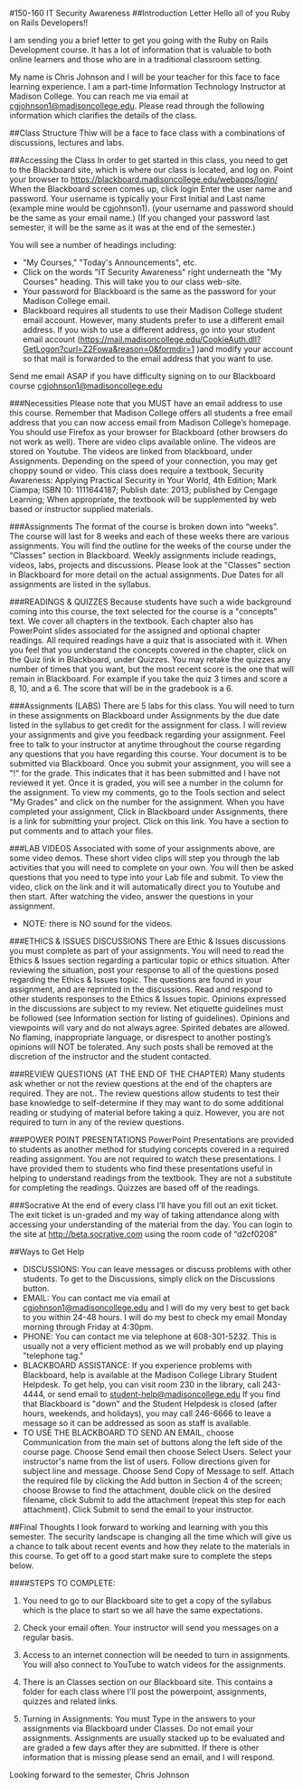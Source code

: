 #150-160 IT Security Awareness
##Introduction Letter
Hello all of you Ruby on Rails Developers!!

I am sending you a brief letter to get you going with the Ruby on Rails Development course.  It has a lot of information that is valuable to both online learners and those who are in a traditional classroom setting.

My name is Chris Johnson and I will be your teacher for this face to face learning experience. I am a part-time Information Technology Instructor at Madison College. You can reach me via email at cgjohnson1@madisoncollege.edu. Please read through the following information which clarifies the details of the class.

##Class Structure
Thiw will be a face to face class with a combinations of discussions, lectures and labs. 

##Accessing the Class
In order to get started in this class, you need to get to the Blackboard site, which is where our class is located, and log on.
Point your browser to https://blackboard.madisoncollege.edu/webapps/login/
When the Blackboard screen comes up, click login
  Enter the user name and password.
  Your username is typically your First Initial and Last name (example mine would be cgjohnson1). (your username and password should be the same as your email name.)
(If you changed your password last semester, it will be the same as it was at the end of the semester.)

You will see a number of headings including: 
  * "My Courses," "Today's Announcements", etc.
  * Click on the words "IT Security Awareness" right underneath the "My Courses" heading. This will take you to our class web-site.
  * Your password for Blackboard is the same as the password for your Madison College email.
  * Blackboard requires all students to use their Madison College student email account. However, many students prefer to use a different email address.
  If you wish to use a different address, go into your student email account (https://mail.madisoncollege.edu/CookieAuth.dll?GetLogon?curl=Z2Fowa&reason=0&formdir=1 )and modify your account so that mail is forwarded to the email address that you want to use.
  
  
  
Send me email ASAP if you have difficulty signing on to our Blackboard course cgjohnson1@madisoncollege.edu
  
###Necessities
  Please note that you MUST have an email address to use this course. Remember that Madison College offers all students a free email address that you can now access email from Madison College’s homepage.
  You should use Firefox as your browser for Blackboard (other browsers do not work as well).
  There are video clips available online. The videos are stored on Youtube.  The videos are linked from blackboard, under Assignments.
  Depending on the speed of your connection, you may get choppy sound or video.
  This class does require a textbook, Security Awareness: Applying Practical Security in Your World, 4th Edition; Mark Ciampa; ISBN 10: 1111644187; Publish date: 2013; published by Cengage Learning;
  When appropriate, the textbook will be supplemented by web based or instructor supplied materials.  

###Assignments
  The format of the course is broken down into “weeks”. The course will last for 8 weeks and each of these weeks there are various assignments. You will find the outline for the weeks of the  course under the “Classes” section in Blackboard. Weekly assignments include readings, videos, labs, projects and discussions. Please look at the "Classes" section in Blackboard for more detail on the actual assignments.  Due Dates for all assignments are listed in the syllabus.

###READINGS & QUIZZES
  Because students have such a wide background coming into this course, the text selected for the course is a "concepts" text. We cover all chapters in the textbook. 
  Each chapter also has PowerPoint slides associated for the assigned and optional chapter readings. All required readings have a quiz that is associated with it. When you feel that you understand the concepts covered in the chapter, click on the Quiz link in Blackboard, under Quizzes. 
  You may retake the quizzes any number of times that you want, but the most recent score is the one that will remain in Blackboard.  For example if you take the quiz 3 times and score a 8, 10, and a 6.  The score that will be in the gradebook is a 6.
  
###Assignments (LABS)
  There are 5 labs for this class.  You will need to turn in these assignments on Blackboard under Assignments by the due date listed in the syllabus to get credit for the assignment for class. I will review your assignments and give you feedback regarding your assignment. Feel free to talk to your instructor at anytime throughout the course regarding any questions that you have regarding this course. Your document is to be submitted via Blackboard. Once you submit your assignment, you will see a "!" for the grade. This indicates that it has been submitted and I have not reviewed it yet. Once it is graded, you will see a number in the column for the assignment. To view my comments, go to the Tools section and select "My Grades" and click on the number for the assignment. 
  When you have completed your assignment, Click in Blackboard under Assignments, there is a link for submitting your project.  Click on this link. You have a section to put comments and to attach your files.

###LAB VIDEOS
  Associated with some of your assignments above, are some video demos. These short video clips will step you through the lab activities that you will need to complete on your own.  You will then be asked questions that you need to type into your Lab file and submit.
  To view the video, click on the link and it will automatically direct you to Youtube and then start. After watching the video, answer the questions in your assignment.
  * NOTE: there is NO sound for the videos. 

###ETHICS & ISSUES DISCUSSIONS
  There are Ethic & Issues discussions you must complete as part of your assignments. You will need to read the Ethics & Issues section regarding a particular topic or ethics situation. After reviewing the situation, post your response to all of the questions posed regarding the Ethics & Issues topic. The questions are found in your assignment, and are reprinted in the discussions. Read and respond to other students responses to the Ethics & Issues topic. Opinions expressed in the discussions are subject to my review. Net etiquette guidelines must be followed (see Information section for listing of guidelines). Opinions and viewpoints will vary and do not always agree. Spirited debates are allowed. No flaming, inappropriate language, or disrespect to another posting’s opinions will NOT be tolerated. Any such posts shall be removed at the discretion of the instructor and the student contacted.

###REVIEW QUESTIONS (AT THE END OF THE CHAPTER)
  Many students ask whether or not the review questions at the end of the chapters are required. They are not.. The review questions allow students to test their base knowledge to self-determine if they may want to do some additional reading or studying of material before taking a quiz. However, you are not required to turn in any of the review questions. 

###POWER POINT PRESENTATIONS
  PowerPoint Presentations are provided to students as another method for studying concepts covered in a required reading assignment. You are not required to watch these presentations. I have provided them to students who find these presentations useful in helping to understand readings from the textbook. They are not a substitute for completing the readings. Quizzes are based off of the readings.
  
###Socrative
At the end of every class I’ll have you fill out an exit ticket.  The exit ticket is un-graded and my way of taking attendance along with accessing your understanding of the material from the day.  You can login to the site at http://beta.socrative.com using the room code of “d2cf0208”

##Ways to Get Help
  * DISCUSSIONS: You can leave messages or discuss problems with other students. To get to the Discussions, simply click on the Discussions button.
  * EMAIL: You can contact me via email at cgjohnson1@madisoncollege.edu and I will do my very best to get back to you within 24-48 hours. I will do my best to check my email Monday morning through Friday at 4:30pm.
  * PHONE: You can contact me via telephone at 608-301-5232. This is usually not a very efficient method as we will probably end up playing "telephone tag."
  * BLACKBOARD ASSISTANCE: If you experience problems with Blackboard, help is available at the Madison College Library Student Helpdesk. To get help, you can visit room 230 in the library, call 243-4444, or send email to student-help@madisoncollege.edu If you find that Blackboard is "down" and the Student Helpdesk is closed (after hours, weekends, and holidays), you may call 246-6666 to leave a message so it can be addressed as soon as staff is available.
  * TO USE THE BLACKBOARD TO SEND AN EMAIL, choose Communication from the main set of buttons along the left side of the course page. Choose Send email then choose Select Users. Select your instructor's name from the list of users. Follow directions given for subject line and message. Choose Send Copy of Message to self. Attach the required file by clicking the Add button in Section 4 of the screen; choose Browse to find the attachment, double click on the desired filename, click Submit to add the attachment (repeat this step for each attachment). Click Submit to send the email to your instructor.
  
##Final Thoughts
I look forward to working and learning with you this semester.  The security landscape is changing all the time which will give us a chance to talk about recent events and how they relate to the materials in this course.  To get off to a good start make sure to complete the steps below.
  
####STEPS TO COMPLETE:
  
1.	You need to go to our Blackboard site to get a copy of the syllabus which is the place to start so we all have the same expectations.
  
2.	Check your email often.  Your instructor will send you messages on a regular basis.
  
3.	Access to an internet connection will be needed to turn in assignments. You will also connect to YouTube to watch videos for the assignments. 
  
4.	There is an Classes section on our Blackboard site. This contains a folder for each class where I'll post the powerpoint, assignments, quizzes and related links.
  
5.	Turning in Assignments: You must Type in the answers to your assignments via Blackboard under Classes. Do not email your assignments. Assignments are usually stacked up to be evaluated and are graded a few days after they are submitted. If there is other information that is missing please send an email, and I will respond.
  
  
Looking forward to the semester, Chris Johnson
